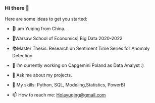 ### Hi there 👋

Here are some ideas to get you started:

- 👧I am Yuqing from China.
- 🏫Warsaw School of Economics| Big Data 2020-2022
- 📚Master Thesis: Research on Sentiment Time Series for Anomaly Detection

- 🔭 I’m currently working on Capgemini Poland as Data Analyst :)
- 💬 Ask me about my projects.
- 🚀 My skills: Python, SQL, Modeling,Statistics, PowerBI
- 📫 How to reach me: Holayuqing@gmail.com
